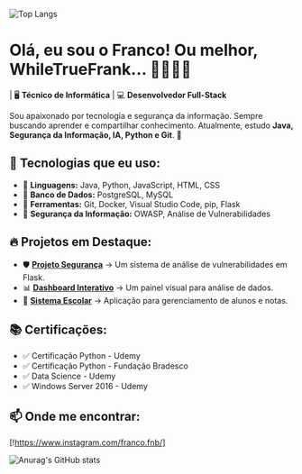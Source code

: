 ![Top Langs](https://github-readme-stats.vercel.app/api/top-langs/?username=WhileTrueFrank&layout=compact&theme=radical)

# Olá, eu sou o Franco! Ou melhor, WhileTrueFrank... 👨‍💻🇧🇷  

| 🖥️ **Técnico de Informática** | 💻 **Desenvolvedor Full-Stack**  

Sou apaixonado por tecnologia e segurança da informação. Sempre buscando aprender e compartilhar conhecimento.
Atualmente, estudo **Java, Segurança da Informação, IA, Python e Git**. 🚀  

## 🚀 Tecnologias que eu uso:
- 🔹 **Linguagens:** Java, Python, JavaScript, HTML, CSS
- 🔹 **Banco de Dados:** PostgreSQL, MySQL  
- 🔹 **Ferramentas:** Git, Docker, Visual Studio Code, pip, Flask 
- 🔹 **Segurança da Informação:** OWASP, Análise de Vulnerabilidades

## 🔥 Projetos em Destaque:
- 🛡️ **[Projeto Segurança](https://github.com/seu-projeto)** → Um sistema de análise de vulnerabilidades em Flask.  
- 📊 **[Dashboard Interativo](https://github.com/seu-projeto)** → Um painel visual para análise de dados.  
- 🏫 **[Sistema Escolar](https://github.com/seu-projeto)** → Aplicação para gerenciamento de alunos e notas.  

## 📚 Certificações:
- ✅ Certificação Python - Udemy
- ✅ Certificação Python - Fundação Bradesco 
- ✅ Data Science - Udemy
- ✅ Windows Server 2016 - Udemy 

## 📫 Onde me encontrar:
[!https://www.instagram.com/franco.fnb/]



![Anurag's GitHub stats](https://github-readme-stats.vercel.app/api?username=WhileTrueFrank&show_icons=true&theme=transparent)
